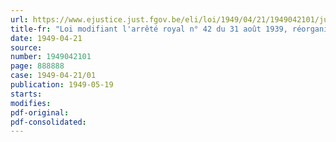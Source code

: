 ```yaml
---
url: https://www.ejustice.just.fgov.be/eli/loi/1949/04/21/1949042101/justel
title-fr: "Loi modifiant l'arrêté royal n° 42 du 31 août 1939, réorganisant l'Office national du Ducroire"
date: 1949-04-21
source:
number: 1949042101
page: 888888
case: 1949-04-21/01
publication: 1949-05-19
starts:
modifies:
pdf-original:
pdf-consolidated:
---
```


